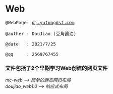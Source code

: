 # Web
<pre>
@WebPage: <a href="dj.yutongdst.com">dj.yutongdst.com</a> </br>
@auther : DouJiao (豆角酱油) </br>
@date   : 2021/7/25 </br>
@qq     : 2569767455 
</pre>

<h3>文件包括了2个早期学习Web创建的网页文件 </h3>

<i>
mc-web --> 简单的静态网页布局  </br>
doujiao_web1.0 --> 响应式布局 </br>
</i>
